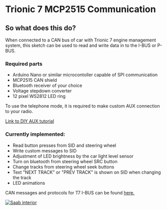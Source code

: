 # Trionic 7 MCP2515 Communication

## So what does this do?

When connected to a CAN bus of car with Trionic 7 engine management system, this sketch can be used to read and write data
in to the I-BUS or P-BUS.

### Required parts
 - Arduino Nano or similar microcontoller capable of SPI communication
 - MCP2515 CAN shield
 - Bluetooth receiver of your choice
 - Voltage stepdown converter
 - 12 pixel WS2812 LED ring

To use the telephone mode, it is required to make custom AUX connection to your radio.  

[Link to DIY AUX tutorial](http://saabworld.net/showthread.php?t=28000)  

### Currently implemented:
 - Read button presses from SID and steering wheel
 - Write custom messages to SID
 - Adjustment of LED brightness by the car light level sensor
 - Turn on bluetooth from steering wheel SRC button
 - Change tracks from steering wheel seek buttons
 - Text "NEXT TRACK" or "PREV TRACK" is shown on SID when changing the track 
 - LED animations

CAN messages and protocols for T7 I-BUS can be found [here.](pikkupossu.1g.fi/tomi/projects/i-bus/i-bus.html)

[![Saab interior](http://img.youtube.com/vi/0LvEN18u2Zs/0.jpg)](http://www.youtube.com/watch?v=0LvEN18u2Zs "Saab bluetooth")
